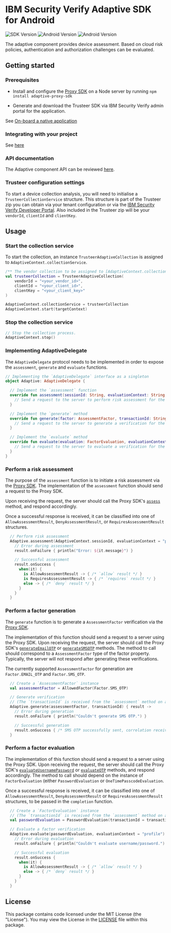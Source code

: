 # IBM Security Verify Adaptive SDK for Android

![SDK Version](https://img.shields.io/badge/IBM%20Security%20Verify%20Adaptive%20SDK-3.0.0-blue.svg)
![Android Version](https://img.shields.io/badge/Android-12-green.svg)
![Android Version](https://img.shields.io/badge/Android%20API-31-green.svg)

The adaptive component provides device assessment. Based on cloud risk policies, authentication and authorization challenges can be evaluated.

## Getting started

### Prerequisites

- Install and configure the
[Proxy SDK](https://github.com/IBM-Security/adaptive-proxy-sdk-javascript) on a Node server by running `npm install adaptive-proxy-sdk`

- Generate and download the Trusteer SDK via IBM Security Verify admin portal for the application.

See [On-board a native application](https://docs.verify.ibm.com/verify/docs/on-boarding-a-native-application)

### Integrating with your project

See [here](../../README.md#integrating-with-your-project)

### API documentation
The Adaptive component API can be reviewed [here](https://ibm-security-verify.github.io/android/adaptive/docs/).


### Trusteer configuration settings

To start a device collection analysis, you will need to initialise a `TrusteerCollectionService` structure.  This structure is part of the Trusteer zip you can obtain via your tenant configuration or via the [IBM Security Verify Developer Portal](https://www.ibm.com/docs/en/security-verify?topic=applications-accessing-security-verify-developer-portal).  Also included in the Trusteer zip will be your `vendorId`, `clientId` and `clientKey`. 


## Usage

### Start the collection service
To start the collection, an instance `TrusteerAdaptiveCollection` is assigned to  `AdaptiveContext.collectionService`.

```kotlin
/** The vendor collection to be assigned to [AdaptiveContext.collectionService]. */
val trusteerCollection = TrusteerAdaptiveCollection(
    vendorId = "<your_vendor_id>",
    clientId = "<your_client_id>",
    clientKey = "<your_client_key>"
)

AdaptiveContext.collectionService = trusteerCollection
AdaptiveContext.start(targetContext)
```

### Stop the collection service
```kotlin
// Stop the collection process.
AdaptiveContext.stop()
```

### Implementing AdaptiveDelegate

The `AdaptiveDelegate` protocol needs to be implemented in order to expose the `assessment`, `generate` and `evaluate` functions.

```kotlin
// Implementing the `AdaptiveDelegate` interface as a singleton
object Adaptive: AdaptiveDelegate {

  // Implement the `assessment` function
  override fun assessment(sessionId: String, evaluationContext: String, completion: (Result<AdaptiveResult>) -> Unit) {
    // Send a request to the server to perform risk assessment for the given session ID using the Proxy SDK.
  }

  // Implement the `generate` method
  override fun generate(factor: AssessmentFactor, transactionId: String, completion: (Result<OtpGenerateResult?>) -> Unit) {
    // Send a request to the server to generate a verification for the given `factor` using the Proxy SDK.
  }

  // Implement the `evaluate` method
  override fun evaluate(evaluation: FactorEvaluation, evaluationContext: String, completion: (Result<AdaptiveResult>) -> Unit) {
    // Send a request to the server to evaluate a verification for the given `FactorEvaluation` using the Proxy SDK.
  }
}
```

### Perform a risk assessment

The purpose of the `assessment` function is to initiate a risk assessment via the [Proxy SDK](https://github.com/IBM-Security/adaptive-sdk-javascript). The implementation of the `assessment` function should send a request to the Proxy SDK.

Upon receiving the request, the server should call the Proxy SDK's
[`assess`](https://github.com/IBM-Security/adaptive-sdk-javascript/tree/develop#assess-a-policy) method, and respond accordingly.

Once a successful response is received, it can be classified into one of `AllowAssessmentResult`, `DenyAssessmentResult`, or `RequiresAssessmentResult` structures.

```kotlin
  // Perform risk assessment
  Adaptive.assessment(AdaptiveContext.sessionId, evaluationContext = "profile") { result ->
    // Error during assessment
    result.onFailure { println("Error: ${it.message}") }

    // Successful assessment
    result.onSuccess {
      when(it) {
        is AllowAssessmentResult -> { /* `allow` result */ }
        is RequiresAssessmentResult -> { /* `requires` result */ }
        else -> { /* `deny` result */ }
      }
    }
  }
```

### Perform a factor generation

The `generate` function is to generate a `AssessmentFactor` verification via the [Proxy SDK](https://github.com/IBM-Security/adaptive-sdk-javascript).

The implementation of this function should send a request to a server using the Proxy SDK. Upon receiving the request, the server should call the Proxy SDK's [`generateEmailOTP`](https://github.com/IBM-Security/adaptive-sdk-javascript/tree/develop#generate-an-email-otp-verification) or [`generateSMSOTP`](https://github.com/IBM-Security/adaptive-sdk-javascript/tree/develop#generate-an-sms-otp-verification) methods. The method to call should correspond to a `AssessmentFactor` type of the factor property. Typically, the server will not respond after generating these verifications.

The currently supported `AssessmentFactor` for generation are `Factor.EMAIL_OTP` and `Factor.SMS_OTP`.

```kotlin
  // Create a `AssessmentFactor` instance
  val assessmentFactor = AllowedFactor(Factor.SMS_OTP)

  // Generate verification
  // (The `transactionId` is received from the `assessment` method on a `requires` status.)
  Adaptive.generate(assessmentFactor, transactionId) { result ->
    // Error during generation
    result.onFailure { println("Couldn't generate SMS OTP.") }

    // Successful generation
    result.onSuccess { /* SMS OTP successfully sent, correlation received. */ }
  }
```

### Perform a factor evaluation

The implementation of this function should send a request to a server using the Proxy SDK. Upon receiving the request, the server should call the Proxy SDK's [`evaluateUsernamePassword`](https://github.com/IBM-Security/adaptive-sdk-javascript/tree/develop#evaluate-a-username-password-verification)
or [`evaluateOTP`](https://github.com/IBM-Security/adaptive-sdk-javascript/tree/develop#evaluate-an-otp-verification)
methods, and respond accordingly. The method to call should depend on the instance of `FactorEvaluation` (either
`PasswordEvaluation` or `OneTimePasscodeEvaluation`.

Once a successful response is received, it can be classified into one of `AllowAssessmentResult`, `DenyAssessmentResult` or
`RequiresAssessmentResult` structures, to be passed in the `completion` function.

```kotlin
  // Create a `FactorEvaluation` instance
  // (The `transactionId` is received from the `assessment` method on a `requires` status.)
  val passwordEvaluation = PasswordEvaluation(transactionId = transactionId, username = "username", password = "password")

  // Evaluate a factor verification
  Adaptive.evaluate(passwordEvaluation, evaluationContext = "profile") { result ->
    // Error during evaluation
    result.onFailure { println("Couldn't evaluate username/password.") }

    // Successful evaluation
    result.onSuccess {
      when(it) {
        is AllowAssessmentResult -> { /* `allow` result */ }
        else -> { /* `deny` result */ }
      }
    }
  }
```

## License
This package contains code licensed under the MIT License (the "License"). You may view the License in the [LICENSE](../../LICENSE) file within this package.

